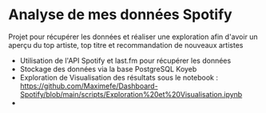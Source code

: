 # Analyse de mes données Spotify 
Projet pour récupérer les données et réaliser une exploration afin d'avoir un aperçu du top artiste, top titre et recommandation de nouveaux artistes


- Utilisation de l'API Spotify et last.fm pour récupérer les données
- Stockage des données via la base PostgreSQL Koyeb
- Exploration de Visualisation des résultats sous le notebook : https://github.com/Maximefe/Dashboard-Spotify/blob/main/scripts/Exploration%20et%20Visualisation.ipynb
- 
